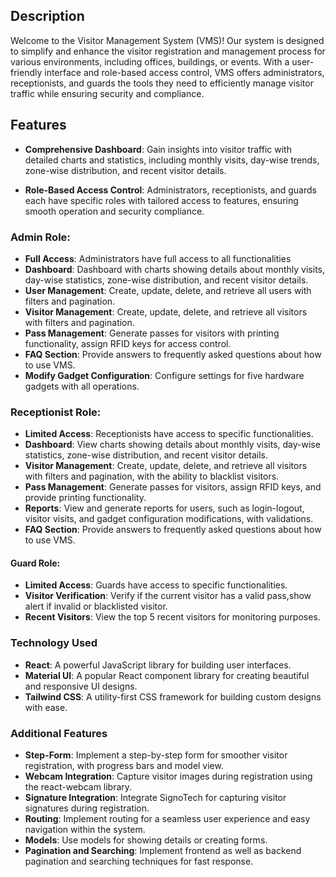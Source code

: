 ## Description

Welcome to the Visitor Management System (VMS)! Our system is designed to simplify and enhance the visitor registration and management process for various environments, including offices, buildings, or events. With a user-friendly interface and role-based access control, VMS offers administrators, receptionists, and guards the tools they need to efficiently manage visitor traffic while ensuring security and compliance.

## Features

- **Comprehensive Dashboard**: Gain insights into visitor traffic with detailed charts and statistics, including monthly visits, day-wise trends, zone-wise distribution, and recent visitor details.

- **Role-Based Access Control**: Administrators, receptionists, and guards each have specific roles with tailored access to features, ensuring smooth operation and security compliance.

### Admin Role:

- **Full Access**: Administrators have full access to all functionalities
- **Dashboard**: Dashboard with charts showing details about monthly visits, day-wise statistics, zone-wise distribution, and recent visitor details.
- **User Management**: Create, update, delete, and retrieve all users with filters and pagination.
- **Visitor Management**: Create, update, delete, and retrieve all visitors with filters and pagination.
- **Pass Management**: Generate passes for visitors with printing functionality, assign RFID keys for access control.
- **FAQ Section**: Provide answers to frequently asked questions about how to use VMS.
- **Modify Gadget Configuration**: Configure settings for five hardware gadgets with all operations.


### Receptionist Role:

- **Limited Access**: Receptionists have access to specific functionalities.
- **Dashboard**: View charts showing details about monthly visits, day-wise statistics, zone-wise distribution, and recent visitor details.
- **Visitor Management**: Create, update, delete, and retrieve all visitors with filters and pagination, with the ability to blacklist visitors.
- **Pass Management**: Generate passes for visitors, assign RFID keys, and provide printing functionality.
- **Reports**: View and generate reports for users, such as login-logout, visitor visits, and gadget configuration modifications, with validations.
- **FAQ Section**: Provide answers to frequently asked questions about how to use VMS.

#### Guard Role:

- **Limited Access**: Guards have access to specific functionalities.
- **Visitor Verification**: Verify if the current visitor has a valid pass,show alert if invalid or blacklisted visitor.
- **Recent Visitors**: View the top 5 recent visitors for monitoring purposes.

### Technology Used

- **React**: A powerful JavaScript library for building user interfaces.
- **Material UI**: A popular React component library for creating beautiful and responsive UI designs.
- **Tailwind CSS**: A utility-first CSS framework for building custom designs with ease.

### Additional Features

- **Step-Form**: Implement a step-by-step form for smoother visitor registration, with progress bars and model view.
- **Webcam Integration**: Capture visitor images during registration using the react-webcam library.
- **Signature Integration**: Integrate SignoTech for capturing visitor signatures during registration.
- **Routing**: Implement routing for a seamless user experience and easy navigation within the system.
- **Models**: Use models for showing details or creating forms.
- **Pagination and Searching**: Implement frontend as well as backend pagination and searching techniques for fast response.












